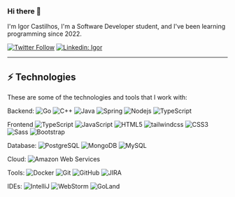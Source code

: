 ### Hi there 👋

I'm Igor Castilhos,  I'm a Software Developer student, and I've been learning programming since 2022. 

[![Twitter Follow](https://img.shields.io/twitter/follow/igor?style=social)](https://twitter.com/IgorPaprockiDv)
[![Linkedin: Igor](https://img.shields.io/badge/-Linkedin-blue?style=flat-square&logo=Linkedin&logoColor=white&link=https://www.linkedin.com/in/IgorCastilhos/)](https://www.linkedin.com/in/IgorCastilhos/)
____

## ⚡ Technologies

These are some of the technologies and tools that I work with:

Backend:
![Go](https://img.shields.io/badge/-Go-007d9c?style=flat-square&logo=go&logoColor=white)
![C++](https://img.shields.io/badge/C++-00599C.svg?&style=flat-square&logo=cplusplus&logoColor=white)
![Java](https://img.shields.io/badge/-Java-dc3d0d?style=flat-square&logo=Java&logoColor=white)
![Spring](https://img.shields.io/badge/-Spring-6DB33F?style=flat-square&logo=spring&logoColor=white)
![Nodejs](https://img.shields.io/badge/-Nodejs-339933?style=flat-square&logo=Node.js&logoColor=white)
![TypeScript](https://img.shields.io/badge/-TypeScript-007ACC?style=flat-square&logo=typescript&logoColor=white)

Frontend
![TypeScript](https://img.shields.io/badge/-TypeScript-007ACC?style=flat-square&logo=typescript&logoColor=white)
![JavaScript](https://img.shields.io/badge/-JavaScript-black?style=flat-square&logo=javascript)
![HTML5](https://img.shields.io/badge/-HTML5-E34F26?style=flat-square&logo=html5&logoColor=white)
![tailwindcss](https://img.shields.io/badge/-tailwindcss-133D7C?style=flat-square&logo=tailwindcss)
![CSS3](https://img.shields.io/badge/-CSS3-1572B6?style=flat-square&logo=css3)
![Sass](https://img.shields.io/badge/-Sass-CC6699?style=flat-square&logo=sass&logoColor=white)
![Bootstrap](https://img.shields.io/badge/-Bootstrap-563D7C?style=flat-square&logo=bootstrap)

Database:
![PostgreSQL](https://img.shields.io/badge/-PostgreSQL-white?style=flat-square&logo=postgresql)
![MongoDB](https://img.shields.io/badge/-MongoDB-black?style=flat-square&logo=mongodb)
![MySQL](https://img.shields.io/badge/-MySQL-4479A1?style=flat-square&logo=mysql&logoColor=white)

Cloud:
![Amazon Web Services](https://img.shields.io/badge/-aws-232F3E?logo=amazonaws&logoColor=white&style=for-the-badge)

Tools:
![Docker](https://img.shields.io/badge/-Docker-2496ED?style=flat-square&logo=docker&logoColor=white)
![Git](https://img.shields.io/badge/-Git-black?style=flat-square&logo=git)
![GitHub](https://img.shields.io/badge/-GitHub-181717?style=flat-square&logo=github)
![JIRA](https://img.shields.io/badge/-JIRA-0052CC?style=flat-square&logo=jira)

IDEs:
![IntelliJ](https://img.shields.io/badge/-IntelliJ%20IDEA-black?style=flat-square&logo=intellij-idea&logoColor=white)
![WebStorm](https://img.shields.io/badge/-WebStorm-black?style=flat-square&logo=webstorm&logoColor=white)
![GoLand](https://img.shields.io/badge/-GoLand-black?style=flat-square&logo=goland&logoColor=white)
